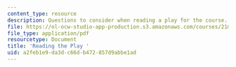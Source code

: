 ```yaml
---
content_type: resource
description: Questions to consider when reading a play for the course.
file: https://ol-ocw-studio-app-production.s3.amazonaws.com/courses/21m-732-beginning-costume-design-and-construction-fall-2008/a2feb1e9da3dc66db472857d9abbe1ad_play_q.pdf
file_type: application/pdf
resourcetype: Document
title: 'Reading the Play '
uid: a2feb1e9-da3d-c66d-b472-857d9abbe1ad
---
```

